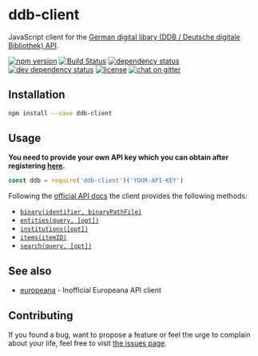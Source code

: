 # ddb-client

JavaScript client for the [German digital libary (DDB / Deutsche digitale Bibliothek) API](https://api.deutsche-digitale-bibliothek.de/).

[![npm version](https://img.shields.io/npm/v/ddb-client.svg)](https://www.npmjs.com/package/ddb-client)
[![Build Status](https://travis-ci.org/juliuste/ddb-client.svg?branch=master)](https://travis-ci.org/juliuste/ddb-client)
[![dependency status](https://img.shields.io/david/juliuste/ddb-client.svg)](https://david-dm.org/juliuste/ddb-client)
[![dev dependency status](https://img.shields.io/david/dev/juliuste/ddb-client.svg)](https://david-dm.org/juliuste/ddb-client#info=devDependencies)
[![license](https://img.shields.io/github/license/juliuste/ddb-client.svg?style=flat)](LICENSE)
[![chat on gitter](https://badges.gitter.im/juliuste.svg)](https://gitter.im/juliuste)

## Installation

```bash
npm install --save ddb-client
```

## Usage

**You need to provide your own API key which you can obtain after registering [here](https://www.deutsche-digitale-bibliothek.de/user/registration).**

```js
const ddb = require('ddb-client')('YOUR-API-KEY')
```

Following the [official API docs](https://api.deutsche-digitale-bibliothek.de/doku/display/ADD/Programmierschnittstelle) the client provides the following methods:

- [`binary(identifier, binaryPathFile)`](docs/binary.md)
- [`entities(query, [opt])`](docs/entities.md)
- [`institutions([opt])`](docs/institutions.md)
- [`items(itemID)`](docs/items.md)
- [`search(query, [opt])`](docs/search.md)

## See also

- [europeana](https://github.com/fvdm/nodejs-europeana) - Inofficial Europeana API client

## Contributing

If you found a bug, want to propose a feature or feel the urge to complain about your life, feel free to visit [the issues page](https://github.com/juliuste/ddb-client/issues).
